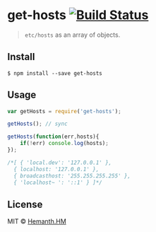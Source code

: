# get-hosts [![Build Status](https://travis-ci.org/hemanth/get-hosts.svg?branch=master)](https://travis-ci.org/hemanth/get-hosts)

> `etc/hosts` as an array of objects.


## Install

```
$ npm install --save get-hosts
```


## Usage

```js
var getHosts = require('get-hosts');

getHosts(); // sync

getHosts(function(err,hosts){
	if(!err) console.log(hosts);
});

/*[ { 'local.dev': '127.0.0.1' },
  { localhost: '127.0.0.1' },
  { broadcasthost: '255.255.255.255' },
  { 'localhost~ ': '::1' } ]*/

```

## License

MIT © [Hemanth.HM](http://h3manth.com)
